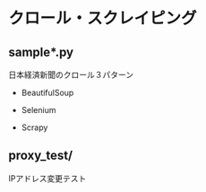 # クロール・スクレイピング


## sample*.py
日本経済新聞のクロール３パターン

- BeautifulSoup

- Selenium

- Scrapy

## proxy_test/
IPアドレス変更テスト
